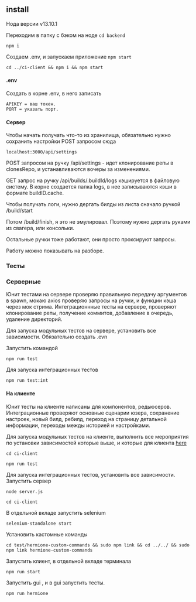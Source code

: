 ## install

Нода версии v13.10.1

Переходим в папку с бэком на ноде ```cd backend```

```npm i```

Создаем .env, и запускаем приложение ```npm start```

```cd ../ci-client && npm i && npm start```
#### .env

Создать в корне .env, в него записать 
```
APIKEY = ваш токен. 
PORT = указать порт.
```
#### Сервер 
Чтобы начать получать что-то из хранилища, обязательно нужно сохранить настройки POST запросом сюда
 ```
localhost:3000/api/settings
```
POST запросом на ручку  /api/settings - идет клонирование репы в clonesRepo, и устанавливаются вочеры за изменениями. 


GET запрос на ручку /api/builds/:buildId/logs кэшируется в файловую систему. В корне создается папка logs, в нее записываются кэши в формате buildID.cache.

Чтобы получать логи, нужно дергать билды из листа сначало ручкой /build/start

Потом /build/finish, я это не эмулировал. Поэтому нужно дергать руками из свагера, или консольки.

Остальные ручки тоже работают, они просто проксируют запросы.
 
 Работу можно показывать на разборе.

### Тесты
### Серверные
Юнит тестами на сервере проверяю правильную передачу аргументов в spawn, мокаю axios проверяю запросы на ручки, и функции кэша через мок стрима.
Интеграционнные тесты на сервере, проверяют клонирование репы, получение коммитов, добавление в очередь, удаление директорий.

Для запуска модульных тестов на сервере, установить все зависимости. Обязательно создать .evn 

Запустить командой 
```
npm run test
```
Для запуска интеграционных тестов
```
npm run test:int
```

#### На клиенте
Юнит тесты на клиенте написаны для компонентов, редьюсеров.
Интеграционные проверяют основные сценарии юзера, сохранение настроек, новый билд, ребилд, переход на страницу детальной информации, переходы межды историей и настройками.

Для запуска модульных тестов на клиенте, выполнить все мероприятия по установки зависимостей которые выше, и которые для клиента [here](ci-client/README.md)
```
cd ci-client
```

```
npm run test
```


Для запуска интеграционных тестов, установить все зависимости.
Запустить сервер 
```
node server.js
```
```
cd ci-client
```
В отдельной вкладе запустить selenium
```
selenium-standalone start 
```
Установить кастомные команды
```
cd test/hermione-custom-commands && sudo npm link && cd ../../ && sudo npm link hermione-custom-commands
```
Запустить клиент, в отдельной вкладе терминала
```
npm run start
```
Запустить gui , и в gui запустить тесты.

```
npm run hermione
```

